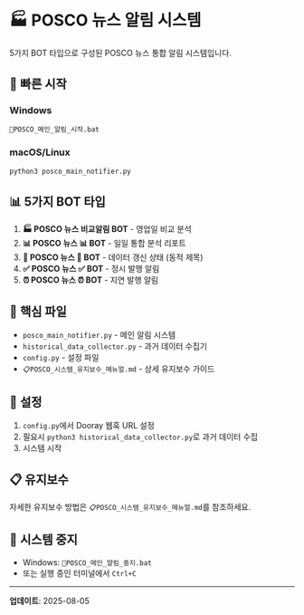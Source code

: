 # 🏭 POSCO 뉴스 알림 시스템

5가지 BOT 타입으로 구성된 POSCO 뉴스 통합 알림 시스템입니다.

## 🚀 빠른 시작

### Windows
```bash
🚀POSCO_메인_알림_시작.bat
```

### macOS/Linux
```bash
python3 posco_main_notifier.py
```

## 📊 5가지 BOT 타입

1. **🏭 POSCO 뉴스 비교알림 BOT** - 영업일 비교 분석
2. **📊 POSCO 뉴스 📊 BOT** - 일일 통합 분석 리포트
3. **🔔 POSCO 뉴스 🔔 BOT** - 데이터 갱신 상태 (동적 제목)
4. **✅ POSCO 뉴스 ✅ BOT** - 정시 발행 알림
5. **⏰ POSCO 뉴스 ⏰ BOT** - 지연 발행 알림

## 📁 핵심 파일

- `posco_main_notifier.py` - 메인 알림 시스템
- `historical_data_collector.py` - 과거 데이터 수집기
- `config.py` - 설정 파일
- `📋POSCO_시스템_유지보수_메뉴얼.md` - 상세 유지보수 가이드

## 🔧 설정

1. `config.py`에서 Dooray 웹훅 URL 설정
2. 필요시 `python3 historical_data_collector.py`로 과거 데이터 수집
3. 시스템 시작

## 📋 유지보수

자세한 유지보수 방법은 `📋POSCO_시스템_유지보수_메뉴얼.md`를 참조하세요.

## 🛑 시스템 중지

- Windows: `🛑POSCO_메인_알림_중지.bat`
- 또는 실행 중인 터미널에서 `Ctrl+C`

---

**업데이트**: 2025-08-05